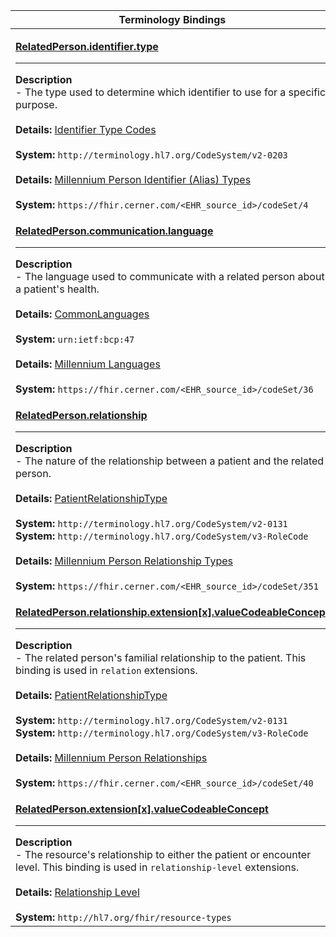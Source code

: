 |Terminology Bindings|
|---|
|<p>**[RelatedPerson.identifier.type](https://hl7.org/fhir/R4/relatedPerson-definitions.html#RelatedPerson.identifier)**<hr>**Description**<br>- The type used to determine which identifier to use for a specific purpose.<br><br>**Details:** [Identifier Type Codes](http://hl7.org/fhir/R4/valueset-identifier-type.html)<br><br>**System:** `http://terminology.hl7.org/CodeSystem/v2-0203`<br><br>**Details:** [Millennium Person Identifier (Alias) Types](https://fhir.cerner.com/millennium/r4/proprietary-codes-and-systems/#code-set-4-person-identifier-alias-types)<br><br>**System:** `https://fhir.cerner.com/<EHR_source_id>/codeSet/4`|
|<p>**[RelatedPerson.communication.language](http://hl7.org/fhir/R4/relatedperson-definitions.html#RelatedPerson.communication.language)**<hr>**Description**<br>- The language used to communicate with a related person about a patient's health.<br><br>**Details:** [CommonLanguages](http://hl7.org/fhir/R4/valueset-languages.html)<br><br>**System:** `urn:ietf:bcp:47`<br><br>**Details:** [Millennium Languages](https://fhir.cerner.com/millennium/r4/proprietary-codes-and-systems/#code-set-36-languages)<br><br>**System:** `https://fhir.cerner.com/<EHR_source_id>/codeSet/36`|
|<p>**[RelatedPerson.relationship](https://hl7.org/fhir/r4/relatedperson-definitions.html#RelatedPerson.relationship)**<hr>**Description**<br>- The nature of the relationship between a patient and the related person.<br><br>**Details:** [PatientRelationshipType](http://hl7.org/fhir/r4/valueset-relatedperson-relationshiptype.html)<br><br>**System:** `http://terminology.hl7.org/CodeSystem/v2-0131`<br>**System:** `http://terminology.hl7.org/CodeSystem/v3-RoleCode`<br><br>**Details:** [Millennium Person Relationship Types](https://fhir.cerner.com/millennium/r4/proprietary-codes-and-systems/#code-set-351-person-relationship-types)<br><br>**System:** `https://fhir.cerner.com/<EHR_source_id>/codeSet/351`|
|<p>**[RelatedPerson.relationship.extension[x].valueCodeableConcept](http://hl7.org/fhir/R4/relatedperson-definitions.html#RelatedPerson.relationship.extension[x].valueCodeableConcept)**<hr>**Description**<br>- The related person's familial relationship to the patient. This binding is used in <code>relation</code> extensions.<br><br>**Details:** [PatientRelationshipType](http://hl7.org/fhir/r4/valueset-relatedperson-relationshiptype.html)<br><br>**System:** `http://terminology.hl7.org/CodeSystem/v2-0131`<br>**System:** `http://terminology.hl7.org/CodeSystem/v3-RoleCode`<br><br>**Details:** [Millennium Person Relationships](https://fhir.cerner.com/millennium/r4/proprietary-codes-and-systems/#code-set-40-person-relationships)<br><br>**System:** `https://fhir.cerner.com/<EHR_source_id>/codeSet/40`|
|<p>**[RelatedPerson.extension[x].valueCodeableConcept](https://fhir.cerner.com/millennium/r4/individuals/related-person/#extensions)**<hr>**Description**<br>- The resource's relationship to either the patient or encounter level. This binding is used in <code>relationship-level</code> extensions.<br><br>**Details:** [Relationship Level](https://www.hl7.org/fhir/valueset-resource-types.html)<br><br>**System:** `http://hl7.org/fhir/resource-types`|